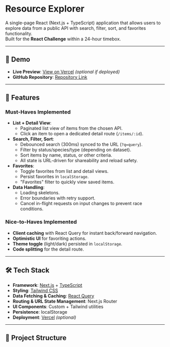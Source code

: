 # Resource Explorer

A single-page React (Next.js + TypeScript) application that allows users to explore data from a public API with search, filter, sort, and favorites functionality.  
Built for the **React Challenge** within a 24-hour timebox.

---

## 🚀 Demo

- **Live Preview**: [View on Vercel](#) _(optional if deployed)_
- **GitHub Repository**: [Repository Link](#)

---

## 📌 Features

### Must-Haves Implemented
- **List + Detail View**:
  - Paginated list view of items from the chosen API.
  - Click an item to open a dedicated detail route (`/items/:id`).
- **Search, Filter, Sort**:
  - Debounced search (300ms) synced to the URL (`?q=query`).
  - Filter by status/species/type (depending on dataset).
  - Sort items by name, status, or other criteria.
  - All state is URL-driven for shareability and reload safety.
- **Favorites**:
  - Toggle favorites from list and detail views.
  - Persist favorites in `localStorage`.
  - "Favorites" filter to quickly view saved items.
- **Data Handling**:
  - Loading skeletons.
  - Error boundaries with retry support.
  - Cancel in-flight requests on input changes to prevent race conditions.

### Nice-to-Haves Implemented
- **Client caching** with React Query for instant back/forward navigation.
- **Optimistic UI** for favoriting actions.
- **Theme toggle** (light/dark) persisted in `localStorage`.
- **Code splitting** for the detail route.

---

## 🛠 Tech Stack

- **Framework**: [Next.js](https://nextjs.org/) + [TypeScript](https://www.typescriptlang.org/)
- **Styling**: [Tailwind CSS](https://tailwindcss.com/)
- **Data Fetching & Caching**: [React Query](https://tanstack.com/query)
- **Routing & URL State Management**: Next.js Router
- **UI Components**: Custom + Tailwind utilities
- **Persistence**: localStorage
- **Deployment**: [Vercel](https://vercel.com/) _(optional)_

---

## 📂 Project Structure


